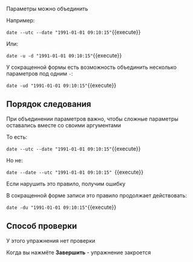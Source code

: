 Параметры можно объединить

Например:

`date --utc --date "1991-01-01 09:10:15"`{{execute}}

Или:

`date -u -d "1991-01-01 09:10:15"`{{execute}}

У сокращенной формы есть возможность объединить несколько параметров под одним `-`:

`date -ud "1991-01-01 09:10:15"`{{execute}}

## Порядок следования

При объединении параметров важно, чтобы сложные параметры оставались вместе со своими аргументами

То есть:

`date --utc --date "1991-01-01 09:10:15"`{{execute}}

Но не:

`date --date --utc "1991-01-01 09:10:15" `{{execute}}

Если нарушить это правило, получим ошибку

В сокращенной форме записи это правило продолжает действовать:

`date -du "1991-01-01 09:10:15"`{{execute}}

## Способ проверки

У этого упражнения нет проверки

Когда вы нажмёте **Завершить** - упражнение закроется